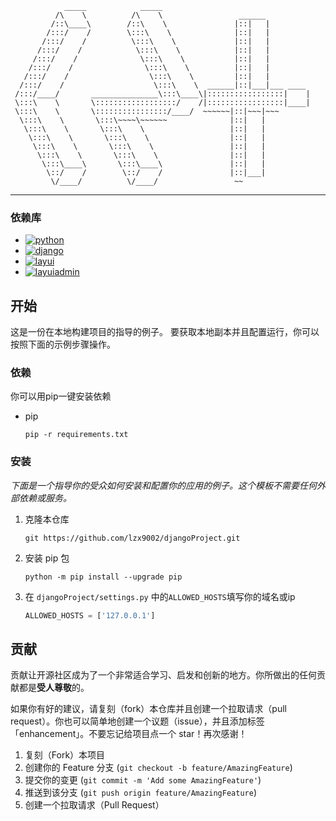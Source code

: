 ```
            _____            _____                                  
          /\    \          /\    \                 ______          
         /::\____\        /::\    \               |::|   |         
        /:::/    /        \:::\    \              |::|   |         
       /:::/    /          \:::\    \             |::|   |         
      /:::/    /            \:::\    \            |::|   |         
     /:::/    /              \:::\    \           |::|   |         
    /:::/    /                \:::\    \          |::|   |         
   /:::/    /                  \:::\    \         |::|   |         
  /:::/    /                    \:::\    \  ______|::|___|___ ____ 
 /:::/____/       _______________\:::\____\|:::::::::::::::::|    |
 \:::\    \       \::::::::::::::::::/    /|:::::::::::::::::|____|
 \:::\    \       \::::::::::::::::/____/  ~~~~~~|::|~~~|~~~      
  \:::\    \       \:::\~~~~\~~~~~~              |::|   |         
   \:::\    \       \:::\    \                   |::|   |         
    \:::\    \       \:::\    \                  |::|   |         
     \:::\    \       \:::\    \                 |::|   |         
      \:::\    \       \:::\    \                |::|   |         
       \:::\____\       \:::\____\               |::|   |         
        \::/    /        \::/    /               |::|___|         
         \/____/          \/____/                 ~~        
```
---
### 依赖库
* [![python][python_img_url]](http://python.org/)
* [![django][django_img_url]](http://djangoproject.com)
* [![layui][layui_img_url]](http://layui.dev)
* [![layuiadmin][layuiadmin_img_url]](https://dev.layuion.com/themes/layuiadmin/)

## 开始

这是一份在本地构建项目的指导的例子。
要获取本地副本并且配置运行，你可以按照下面的示例步骤操作。

### 依赖

你可以用pip一键安装依赖
* pip
  ```shell
  pip -r requirements.txt
  ```

### 安装

_下面是一个指导你的受众如何安装和配置你的应用的例子。这个模板不需要任何外部依赖或服务。_

1. 克隆本仓库
   ```shell
   git https://github.com/lzx9002/djangoProject.git
   ```
2. 安装 pip 包
   ```shell
   python -m pip install --upgrade pip
   ```
3. 在 `djangoProject/settings.py` 中的`ALLOWED_HOSTS`填写你的域名或ip
   ```python
   ALLOWED_HOSTS = ['127.0.0.1']
   ```

<!-- 贡献 -->
## 贡献

贡献让开源社区成为了一个非常适合学习、启发和创新的地方。你所做出的任何贡献都是**受人尊敬**的。

如果你有好的建议，请复刻（fork）本仓库并且创建一个拉取请求（pull request）。你也可以简单地创建一个议题（issue），并且添加标签「enhancement」。不要忘记给项目点一个 star！再次感谢！

1. 复刻（Fork）本项目
2. 创建你的 Feature 分支 (`git checkout -b feature/AmazingFeature`)
3. 提交你的变更 (`git commit -m 'Add some AmazingFeature'`)
4. 推送到该分支 (`git push origin feature/AmazingFeature`)
5. 创建一个拉取请求（Pull Request）

[python_img_url]:https://img.shields.io/badge/python-3.12.3-blue?logo=python
[django_img_url]:https://img.shields.io/badge/django-5.0.3-brightgreen?logo=django
[layui_img_url]:https://img.shields.io/badge/layui-2.8.5-cyan?logo=data%3Aimage%2Fx-icon%3Bbase64%2CiVBORw0KGgoAAAANSUhEUgAAADAAAAAwCAYAAABXAvmHAAAAAXNSR0IArs4c6QAAAxhJREFUaEPtml9IU1Ecx7%2Fn7k8uomyRbmjRiylBKAQGxcjc1B4ia2y%2B9NR7LyFkzz0K0VPvBT3U%2FAMWCF4nGVJgRBijGcR0Zn90ITgfAtvcjTPdGHP37pyzO%2B9W3sft%2FP58vr%2Ffzvnde0egctVPBKYVgktq3%2B%2F150TB2GpP3%2FX8uCT3gzo5sAVA2uvkuOMpJB7r8ddSuyxAnRxQuB0ZbBDr7iNpgGpMfke7jWoHALGPjzSazVvLBneDcHhSxe2Tht4HEK69TobcFThmsSLc0ZsOXz85pFMa4m64AWio1S5%2FNqLREEIA0c4bsJnMaYhH0U%2B4%2FyUsLmGJlkIAByWCRbevIqogBJDfRsnUFhqmRkvUUsxcFwAjf9C6AdBJ0GHArqQbgFFVEAb46fFB2h5ms1dSSaEhOMLdzO1HjuJluwcpADNrK%2Bj7MMPsQxhg2e2FVTLtCsR7LkQ7vbCZxP3oDtAffoen35eYFKyRTFhyewuu3Uhsomn6RVE%2FwgCFWigTjbUKd080ob%2BlTTVJFj%2FCALnjRH4GLIGpzb2Tp3GnubXyAJzBIaQY77DVhIj8juPCG7l8LaRVgfXkHzS%2FGisanC6Yc12Fs8YmvBmUpYV4zwS6Hf%2Fw%2BNKPSAbm3%2BPxt0UmeLqoIgCYsy2w8P8EaD1cC%2Fl8l6ZwN%2BdeI%2FgrVoq4TLZCFZjvuAa75YBmgLXEJs4wHEQZJ5lNgXULztgJAWjtQBnHKShwTg4zqUgXid6mlg2AdyfKBRiPfcWtj7NM8BUJwAPPDbDi8SNvii5pFKDG9CCjB1ru5ZmVEdqIF60CNwBL%2F%2FMOdZHLvThktgqdxlwANsmEqMr4W0gq1h1FTRQWey4AHvV5%2BljN72AkhAcLnzXbiBnAtDOvFG3KnAUsCo6ec%2BGi3SH8O2IG4FWfZvRwIQRLkTdut0%2Bd1dSkmAhMAFeOO%2FCkzcUjvm5rdQEQUV8vgsapYSQ07o6YKqBXMuXwsw9QDlV5fFb%2Fa1ZKW81vKrcrMPE8CUJ2P9%2FjqaUBawnw9t%2F4r0R2epSfzSuQWgwQkzMkGYh1%2Bwep0V%2Fbl05MPtpzbgAAAABJRU5ErkJggg%3D%3D
[layuiadmin_img_url]:https://img.shields.io/badge/layuiadmin-1.4.0-cyan?logo=data%3Aimage%2Fx-icon%3Bbase64%2CiVBORw0KGgoAAAANSUhEUgAAADAAAAAwCAYAAABXAvmHAAAAAXNSR0IArs4c6QAAAyRJREFUaEPtmktoE0EYx%2F%2BTmIcvWiH25N0e4kWEWpumLQh52IcHFT1IxYOoCBYpqBREPQjm0qJYipUqQZRCTRpbEw00SY1NSxHESwU9iRe92QcKmu7KpibEmN2dmWxe2j3uzvy%2F7%2Ff%2FvpkdsiGQuRqbXTEALXLPS35fEAOzM88P5sYl2Tcabc5VEKIreXLsARdn46FaaVoGoLHZJbLrlHfGbDxEUgDVmPxv65aqHQCkocG1Q2fEp%2FI2A390UsXtk6JeB%2BAvvjYzmStQs60GocDjVPR9drc2WRSgwgwgxUq8DGZClhuCCyAS9sNsNqUgvD4%2FhgaGC%2FCwsKlcAMaaTYhNjFVEFbgActsoKazC3tpRmJWcszUBKOeC1gxAOgk2lWFX0gygXFXgBng1%2FQy6tcNs5koKAuyt7czdbN29C3cHbkIA8PrNW%2FScv0ytwQ0QiwRg3GD4KxDreyEyFYDZwK%2BjOcCN%2FtuY9IeoHDSZTYiG%2FXnHLn%2F%2FBofjkKoON0C%2BFkpHo63C8UvncMYtfxyh0eEGyD5O5NpEE1iac6L3LE51yq8ZGp2iANja2iGsSktS%2FZIz4uOXzzh2%2BKSqQFEAlldW4HAfUQ0uDRj3eVFnsXBvBkUBYH0n6HQ6xGOTqZ9IPHeGMD76lApeGlQRANTZ5hn4fwLUW3diZLBf0bgLV65jLjZXiLlUc7kqEAyNonbzVsUAXxeX4O44SpWENCi9G9FsndmiXABK74C0uCCKsLUcYAZg3QCKBsCaSLYp0fl59PVepYKvSAAWeGaAmekgck7Rsk7R9vP2OgsCY94%2FdLpP9%2BDDwnvVKjAD0PQ%2F66EuPOXDFoOZ623MBGDaaEb0hU%2FVFVYAOVNoKsgEwOI%2BSx%2FL6Q4%2FeIj7I48UDaMG0Ov1iEcnqN2nBbg16MEeq5V7HVEDsLovZXTviQ8Gg14RuruzS%2FG5WhtRAdjamuC51sfkvlaDNQHgcV8rAPv%2BLiR%2F%2FJSVo6qAVskUQ2cdoBiusmhW%2F2dWibaav1SuVcDmTIIQ5Q2bpa4lGiuKYuLf%2BK9E2rC9Nuc7Qkh9iQzkDkOAi4l4yCMJ%2FAIkdDDfLJgOyQAAAABJRU5ErkJggg%3D%3D
